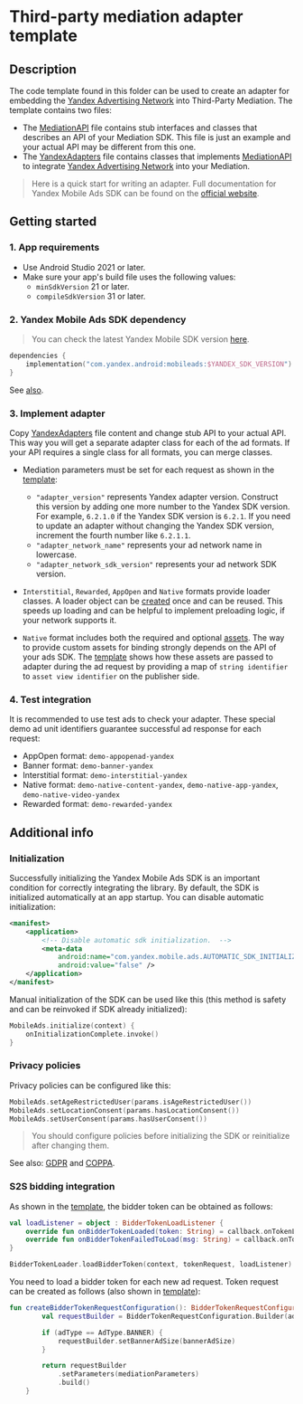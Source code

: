 # Third-party mediation adapter template

## Description

The code template found in this folder can be used to create an adapter for embedding the [Yandex Advertising Network](https://yandex.ru/support2/mobile-ads/en) into Third-Party Mediation. The template contains two files:
* The [MediationAPI](./app/src/main/java/com/example/mediation/MediationAPI.kt) file contains stub interfaces and classes that describes an API of your Mediation SDK. This file is just an example and your actual API may be different from this one.
* The [YandexAdapters](./app/src/main/java/com/example/mediation/YandexAdapters.kt) file contains classes that implements [MediationAPI](./app/src/main/java/com/example/mediation/MediationAPI.kt) to integrate [Yandex Advertising Network](https://yandex.ru/support2/mobile-ads/en) into your Mediation.

> Here is a quick start for writing an adapter. Full documentation for Yandex Mobile Ads SDK can be found on the [official website](https://yandex.ru/support2/mobile-ads/en/dev/android).


## Getting started

### 1. App requirements

* Use Android Studio 2021 or later.
* Make sure your app's build file uses the following values:
    * `minSdkVersion` 21 or later.
    * `compileSdkVersion` 31 or later.

### 2. Yandex Mobile Ads SDK dependency

> You can check the latest Yandex Mobile SDK version [here](https://yandex.ru/support2/mobile-ads/en/dev/platforms).

```kotlin
dependencies {
    implementation("com.yandex.android:mobileads:$YANDEX_SDK_VERSION")
}
```

See [also](https://yandex.ru/support2/mobile-ads/en/dev/android/quick-start#app).

### 3. Implement adapter

Copy [YandexAdapters](./app/src/main/java/com/example/mediation/YandexAdapters.kt) file content and change stub API to your actual API.
This way you will get a separate adapter class for each of the ad formats. If your API requires a single class for all formats, you can merge classes.

* Mediation parameters must be set for each request as shown in the [template](./app/src/main/java/com/example/mediation/YandexAdapters.kt#L631):
    * `"adapter_version"` represents Yandex adapter version. Construct this version by adding one more number to the Yandex SDK version. For example, `6.2.1.0` if the Yandex SDK version is `6.2.1`. If you need to update an adapter without changing the Yandex SDK version, increment the fourth number like `6.2.1.1`.
    * `"adapter_network_name"` represents your ad network name in lowercase.
    * `"adapter_network_sdk_version"` represents your ad network SDK version.

* `Interstitial`, `Rewarded`, `AppOpen` and `Native` formats provide loader classes. A loader object can be [created](./app/src/main/java/com/example/mediation/YandexAdapters.kt#L60) once and can be reused. This speeds up loading and can be helpful to implement preloading logic, if your network supports it.

* `Native` format includes both the required and optional [assets](https://yandex.ru/support2/mobile-ads/en/dev/android/components). The way to provide custom assets for binding strongly depends on the API of your ads SDK. The [template](./app/src/main/java/com/example/mediation/YandexAdapters.kt#L690) shows how these assets are passed to adapter during the ad request by providing a map of `string identifier` to `asset view identifier` on the publisher side.

### 4. Test integration

It is recommended to use test ads to check your adapter. These special demo ad unit identifiers guarantee successful ad response for each request:

* AppOpen format: `demo-appopenad-yandex`
* Banner format: `demo-banner-yandex`
* Interstitial format: `demo-interstitial-yandex`
* Native format: `demo-native-content-yandex`, `demo-native-app-yandex`, `demo-native-video-yandex`
* Rewarded format: `demo-rewarded-yandex`

## Additional info

### Initialization

Successfully initializing the Yandex Mobile Ads SDK is an important condition for correctly integrating the library. By default, the SDK is initialized automatically at an app startup. You can disable automatic initialization:
```xml
<manifest>
    <application>
        <!-- Disable automatic sdk initialization.  -->
        <meta-data
            android:name="com.yandex.mobile.ads.AUTOMATIC_SDK_INITIALIZATION"
            android:value="false" />
    </application>
</manifest>
```

Manual initialization of the SDK can be used like this (this method is safety and can be reinvoked if SDK already initialized):
```kotlin
MobileAds.initialize(context) {
    onInitializationComplete.invoke()
}
```

### Privacy policies

Privacy policies can be configured like this:
```kotlin
MobileAds.setAgeRestrictedUser(params.isAgeRestrictedUser())
MobileAds.setLocationConsent(params.hasLocationConsent())
MobileAds.setUserConsent(params.hasUserConsent())
```
> You should configure policies before initializing the SDK or reinitialize after changing them.

See also: [GDPR](https://yandex.ru/support2/mobile-ads/en/dev/android/gdpr) and [COPPA](https://yandex.ru/support2/mobile-ads/en/dev/android/coppa).

### S2S bidding integration

As shown in the [template](./app/src/main/java/com/example/mediation/YandexAdapters.kt#L664), the bidder token can be obtained as follows:

```kotlin
val loadListener = object : BidderTokenLoadListener {
    override fun onBidderTokenLoaded(token: String) = callback.onTokenLoaded(token)
    override fun onBidderTokenFailedToLoad(msg: String) = callback.onTokenFailedToLoad()
}

BidderTokenLoader.loadBidderToken(context, tokenRequest, loadListener)
```

You need to load a bidder token for each new ad request. Token request can be created as follows (also shown in [template](./app/src/main/java/com/example/mediation/YandexAdapters.kt#L611)):

```kotlin
fun createBidderTokenRequestConfiguration(): BidderTokenRequestConfiguration {
        val requestBuilder = BidderTokenRequestConfiguration.Builder(adType)

        if (adType == AdType.BANNER) {
            requestBuilder.setBannerAdSize(bannerAdSize)
        }

        return requestBuilder
            .setParameters(mediationParameters)
            .build()
    }
```
